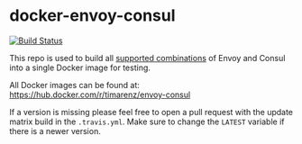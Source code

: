 # docker-envoy-consul

[![Build Status](https://travis-ci.org/timarenz/docker-envoy-consul.svg?branch=master)](https://travis-ci.org/timarenz/docker-envoy-consul)

This repo is used to build all [supported combinations](https://www.consul.io/docs/connect/proxies/envoy.html) of Envoy and Consul into a single Docker image for testing.

All Docker images can be found at: <https://hub.docker.com/r/timarenz/envoy-consul>

If a version is missing please feel free to open a pull request with the update matrix build in the `.travis.yml`.
Make sure to change the `LATEST` variable if there is a newer version.
